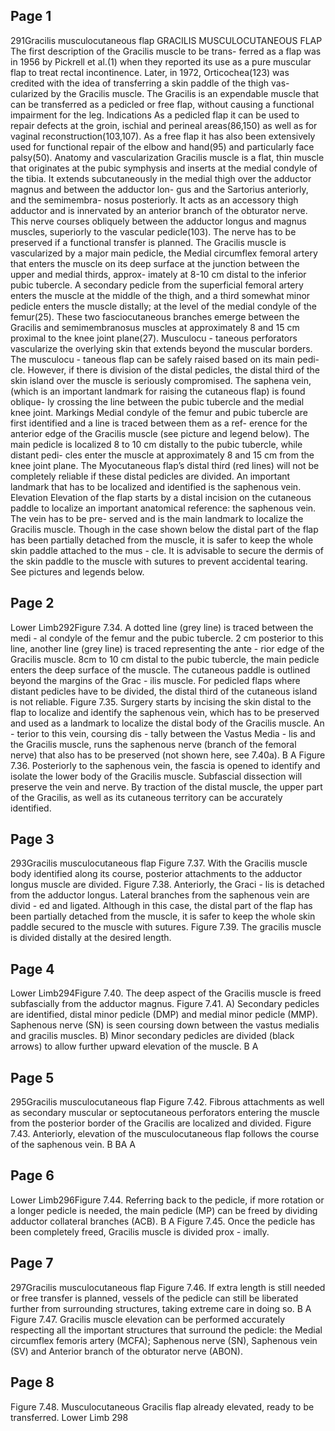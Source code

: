 ## Page 1

291Gracilis musculocutaneous flap
 GRACILIS MUSCULOCUTANEOUS FLAP
The first description of the Gracilis muscle to be trans-
ferred as a flap was in 1956 by Pickrell et al.(1) when they 
reported its use as a pure muscular flap to treat rectal 
incontinence. Later, in 1972, Orticochea(123) was credited 
with the idea of transferring a skin paddle of the thigh vas-
cularized by the Gracilis muscle.
The Gracilis is an expendable muscle that can be 
transferred as a pedicled or free flap, without causing a 
functional impairment for the leg.
Indications
As a pedicled flap it can be used to repair defects at 
the groin, ischial and perineal areas(86,150) as well as for 
vaginal reconstruction(103,107). As a free flap it has also 
been extensively used for functional repair of the elbow 
and hand(95) and particularly face palsy(50).
Anatomy and vascularization
Gracilis muscle is a flat, thin muscle that originates 
at the pubic symphysis and inserts at the medial condyle 
of the tibia. It extends subcutaneously in the medial thigh 
over the adductor magnus and between the adductor lon-
gus and the Sartorius anteriorly, and the semimembra-
nosus posteriorly. It acts as an accessory thigh adductor 
and is innervated by an anterior branch of the obturator 
nerve. This nerve courses obliquely between the adductor 
longus and magnus muscles, superiorly to the vascular 
pedicle(103). The nerve has to be preserved if a functional 
transfer is planned. The Gracilis muscle is vascularized 
by a major main pedicle, the Medial circumflex femoral 
artery that enters the muscle on its deep surface at the 
junction between the upper and medial thirds, approx-
imately at 8-10 cm distal to the inferior pubic tubercle. 
A secondary pedicle from the superficial femoral artery 
enters the muscle at the middle of the thigh, and a third 
somewhat minor pedicle enters the muscle distally; at 
the level of the medial condyle of the femur(25). These two fasciocutaneous branches emerge between the Gracilis 
and semimembranosus muscles at approximately 8 and 
15 cm proximal to the knee joint plane(27). Musculocu -
taneous perforators vascularize the overlying skin that 
extends beyond the muscular borders. The musculocu -
taneous flap can be safely raised based on its main pedi-
cle. However, if there is division of the distal pedicles, the 
distal third of the skin island over the muscle is seriously 
compromised. The saphena vein, (which is an important 
landmark for raising the cutaneous flap) is found oblique-
ly crossing the line between the pubic tubercle and the 
medial knee joint.
Markings
Medial condyle of the femur and pubic tubercle are 
first identified and a line is traced between them as a ref-
erence for the anterior edge of the Gracilis muscle (see 
picture and legend below). The main pedicle is localized 8 
to 10 cm distally to the pubic tubercle, while distant pedi-
cles enter the muscle at approximately 8 and 15 cm from 
the knee joint plane. The Myocutaneous flap’s distal third 
(red lines) will not be completely reliable if these distal 
pedicles are divided. An important landmark that has to 
be localized and identified is the saphenous vein.
Elevation
Elevation of the flap starts by a distal incision on the 
cutaneous paddle to localize an important anatomical 
reference: the saphenous vein. The vein has to be pre-
served and is the main landmark to localize the Gracilis 
muscle.
Though in the case shown below the distal part of 
the flap has been partially detached from the muscle, it is 
safer to keep the whole skin paddle attached to the mus -
cle. It is advisable to secure the dermis of the skin paddle 
to the muscle with sutures to prevent accidental tearing. 
See pictures and legends below.

## Page 2

Lower Limb292Figure 7.34. A dotted line (grey 
line) is traced between the medi -
al condyle of the femur and the 
pubic tubercle. 2 cm posterior to 
this line, another line (grey line) 
is traced representing the ante -
rior edge of the Gracilis muscle. 
8cm to 10 cm distal to the pubic 
tubercle, the main pedicle enters 
the deep surface of the muscle. 
The cutaneous paddle is outlined 
beyond the margins of the Grac -
ilis muscle. For pedicled flaps 
where distant pedicles have to 
be divided, the distal third of the 
cutaneous island is not reliable.
Figure 7.35. Surgery starts by 
incising the skin distal to the 
flap to localize and identify the 
saphenous vein, which has to 
be preserved and used as a 
landmark to localize the distal 
body of the Gracilis muscle. An -
terior to this vein, coursing dis -
tally between the Vastus Media -
lis and the Gracilis muscle, runs 
the saphenous nerve (branch 
of the femoral nerve) that also 
has to be preserved (not shown 
here, see 7.40a).
B A
Figure 7.36. Posteriorly to the saphenous vein, the fascia is opened to identify and isolate the lower body of the Gracilis muscle. Subfascial dissection will 
preserve the vein and nerve. By traction of the distal muscle, the upper part of the Gracilis, as well as its cutaneous territory can be accurately identified.

## Page 3

293Gracilis musculocutaneous flap
Figure 7.37. With the Gracilis 
muscle body identified along its 
course, posterior attachments 
to the adductor longus muscle 
are divided. 
Figure 7.38. Anteriorly, the Graci -
lis is detached from the adductor 
longus. Lateral branches from 
the saphenous vein are divid -
ed and ligated. Although in this 
case, the distal part of the flap 
has been partially detached from 
the muscle, it is safer to keep the 
whole skin paddle secured to the 
muscle with sutures.
Figure 7.39. The gracilis muscle 
is divided distally at the desired 
length.


## Page 4

Lower Limb294Figure 7.40. The deep aspect 
of the Gracilis muscle is freed 
subfascially from the adductor 
magnus.
Figure 7.41. A) Secondary pedicles are identified, distal minor pedicle (DMP) and medial minor pedicle (MMP). Saphenous nerve (SN) is seen 
coursing down between the vastus medialis and gracilis muscles. B) Minor secondary pedicles are divided (black arrows) to allow further upward 
elevation of the muscle. 
B A

## Page 5

295Gracilis musculocutaneous flap
Figure 7.42. Fibrous attachments as well as secondary muscular or septocutaneous perforators entering the muscle from the posterior border of 
the Gracilis are localized and divided.
Figure 7.43. Anteriorly, elevation of the musculocutaneous flap follows the course of the saphenous vein. 
B
BA
A

## Page 6

Lower Limb296Figure 7.44. Referring back to the pedicle, if more rotation or a longer pedicle is needed, the main pedicle (MP) can be freed by dividing adductor 
collateral branches (ACB). 
B A
Figure 7.45. Once the pedicle 
has been completely freed, 
Gracilis muscle is divided prox -
imally.


## Page 7

297Gracilis musculocutaneous flap
Figure 7.46. If extra length is still needed or free transfer is planned, vessels of the pedicle can still be liberated further from surrounding structures, 
taking extreme care in doing so.
B A
Figure 7.47. Gracilis muscle elevation can be performed accurately respecting all the important structures that surround the pedicle: the Medial 
circumflex femoris artery (MCFA); Saphenous nerve (SN), Saphenous vein (SV) and Anterior branch of the obturator nerve (ABON).


## Page 8

Figure 7.48. Musculocutaneous Gracilis flap already elevated, ready to be transferred.
Lower Limb
298
